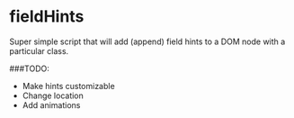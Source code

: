 # fieldHints
Super simple script that will add (append) field hints to a DOM node with a particular class.

###TODO:

 - Make hints customizable
 - Change location
 - Add animations
